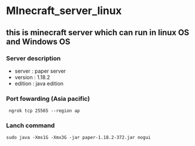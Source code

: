 # MInecraft_server_linux
## this is minecraft server which can run in linux OS and Windows OS 
### Server description
 - server : paper server
 - version : 1.18.2
 - edition : java edition
 
### Port fowarding (Asia pacific)
 ```
  ngrok tcp 25565 --region ap
 ```
### Lanch command
```
sudo java -Xms1G -Xmx3G -jar paper-1.18.2-372.jar nogui
```
